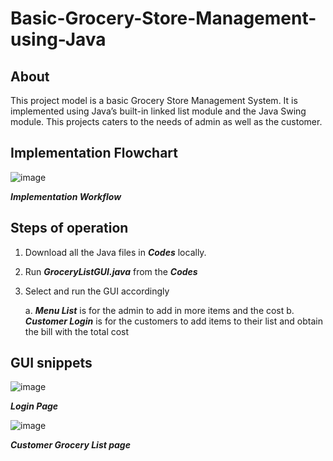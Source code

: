 # Basic-Grocery-Store-Management-using-Java
## About 
This project model is a basic Grocery Store Management System. It is implemented using Java’s built-in linked list module and the Java Swing module. This projects caters to the needs of admin as well as the customer. 

## Implementation Flowchart
![image](https://user-images.githubusercontent.com/61591312/131870433-ca4fa521-2edf-4e9d-9a6a-dd73c32d654b.png)

***Implementation Workflow***

## Steps of operation
1. Download all the Java files in ***Codes*** locally. 
2. Run ***GroceryListGUI.java*** from the ***Codes***
3. Select and run the GUI accordingly

    a. ***Menu List*** is for the admin to add in more items and the cost
    b. ***Customer Login*** is for the customers to add items to their list and obtain the bill with the total cost
    
## GUI snippets

![image](https://user-images.githubusercontent.com/61591312/131870524-e62f601e-1af3-44f9-a45f-d519539b17af.png)

***Login Page***

![image](https://user-images.githubusercontent.com/61591312/131870639-95c72479-c28a-4626-a733-d90e5ec17de9.png)

***Customer Grocery List page***
